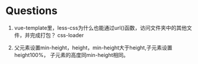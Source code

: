 # Questions

1. vue-template里，less-css为什么也能通过url()函数，访问文件夹中的其他文件，并完成打包？
css-loader

2. 父元素设置min-height，height，min-height大于height,子元素设置height100%， 子元素的高度同min-height相同。